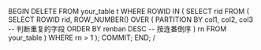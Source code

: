 BEGIN
    DELETE FROM your_table t
     WHERE ROWID IN (
        SELECT rid
          FROM (
                SELECT ROWID rid,
                       ROW_NUMBER() OVER (
                           PARTITION BY col1, col2, col3   -- 判断重复的字段
                           ORDER BY renban DESC            -- 按连番倒序
                       ) rn
                  FROM your_table
               )
         WHERE rn > 1
     );
    COMMIT;
END;
/